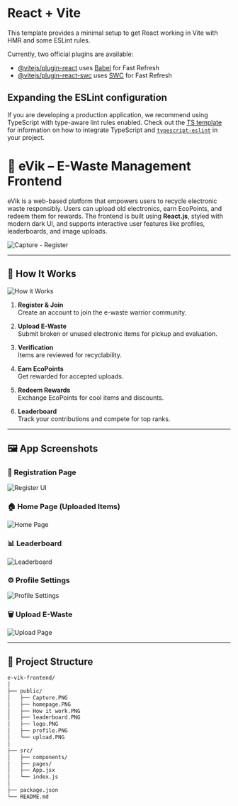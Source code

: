 # React + Vite

This template provides a minimal setup to get React working in Vite with HMR and some ESLint rules.

Currently, two official plugins are available:

- [@vitejs/plugin-react](https://github.com/vitejs/vite-plugin-react/blob/main/packages/plugin-react) uses [Babel](https://babeljs.io/) for Fast Refresh
- [@vitejs/plugin-react-swc](https://github.com/vitejs/vite-plugin-react/blob/main/packages/plugin-react-swc) uses [SWC](https://swc.rs/) for Fast Refresh

## Expanding the ESLint configuration

If you are developing a production application, we recommend using TypeScript with type-aware lint rules enabled. Check out the [TS template](https://github.com/vitejs/vite/tree/main/packages/create-vite/template-react-ts) for information on how to integrate TypeScript and [`typescript-eslint`](https://typescript-eslint.io) in your project.


# 🌱 eVik – E-Waste Management Frontend

eVik is a web-based platform that empowers users to recycle electronic waste responsibly. Users can upload old electronics, earn EcoPoints, and redeem them for rewards. The frontend is built using **React.js**, styled with modern dark UI, and supports interactive user features like profiles, leaderboards, and image uploads.

![Capture - Register](public/Capture.PNG)

---

## 🧠 How It Works

![How it Works](public/How%20it%20work.PNG)

1. **Register & Join**  
   Create an account to join the e-waste warrior community.

2. **Upload E-Waste**  
   Submit broken or unused electronic items for pickup and evaluation.

3. **Verification**  
   Items are reviewed for recyclability.

4. **Earn EcoPoints**  
   Get rewarded for accepted uploads.

5. **Redeem Rewards**  
   Exchange EcoPoints for cool items and discounts.

6. **Leaderboard**  
   Track your contributions and compete for top ranks.

---

## 🖼 App Screenshots

### 🔐 Registration Page
![Register UI](public/Capture.PNG)

### 🏠 Home Page (Uploaded Items)
![Home Page](public/homepage.PNG)

### 📊 Leaderboard
![Leaderboard](public/leaderboard.PNG)

### ⚙️ Profile Settings
![Profile Settings](public/profile.PNG)

### 🗑 Upload E-Waste
![Upload Page](public/upload.PNG)

---

## 📁 Project Structure

```bash
e-vik-frontend/
│
├── public/
│   ├── Capture.PNG
│   ├── homepage.PNG
│   ├── How it work.PNG
│   ├── leaderboard.PNG
│   ├── logo.PNG
│   ├── profile.PNG
│   └── upload.PNG
│
├── src/
│   ├── components/
│   ├── pages/
│   ├── App.jsx
│   └── index.js
│
├── package.json
└── README.md
